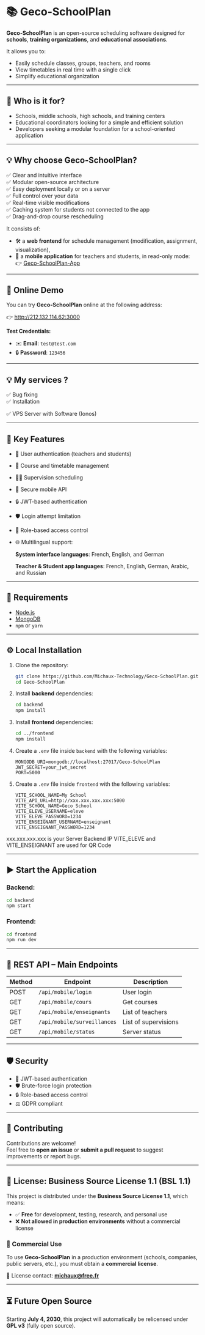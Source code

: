 # 📚 Geco-SchoolPlan

**Geco-SchoolPlan** is an open-source scheduling software designed for **schools**, **training organizations**, and **educational associations**.

It allows you to:
- Easily schedule classes, groups, teachers, and rooms  
- View timetables in real time with a single click  
- Simplify educational organization
  
---

## 👤 Who is it for?

- Schools, middle schools, high schools, and training centers  
- Educational coordinators looking for a simple and efficient solution  
- Developers seeking a modular foundation for a school-oriented application
---

## 💡 Why choose Geco-SchoolPlan?

✅ Clear and intuitive interface  
✅ Modular open-source architecture  
✅ Easy deployment locally or on a server  
✅ Full control over your data  
✅ Real-time visible modifications  
✅ Caching system for students not connected to the app  
✅ Drag-and-drop course rescheduling

It consists of:
- 🛠️ a **web frontend** for schedule management (modification, assignment, visualization),
- 📱 a **mobile application** for teachers and students, in read-only mode:  
  👉 [Geco-SchoolPlan-App](https://github.com/Michaux-Technology/Geco-SchoolPlan-App)
---

## 🔗 Online Demo

You can try **Geco-SchoolPlan** online at the following address:

👉 <a href="http://212.132.114.62:3000" target="_blank">http://212.132.114.62:3000</a>

**Test Credentials:**

- ✉️ **Email**: `test@test.com`  
- 🔒 **Password**: `123456`
---
  
## 💡 My services ?

✅ Bug fixing  
✅ Installation

✅ VPS Server with Software (Ionos)

---

## 🚀 Key Features

- 🔐 User authentication (teachers and students)
- 📆 Course and timetable management
- 🧍‍♂️ Supervision scheduling
- 📲 Secure mobile API
- 🔒 JWT-based authentication
- 🛡️ Login attempt limitation
- 🧩 Role-based access control
- 🌐 Multilingual support:
  
   **System interface languages**:
  French, English, and German
  
   **Teacher & Student app languages**:
  French, English, German, Arabic, and     Russian
---

## 🧰 Requirements

- [Node.js](https://nodejs.org)
- [MongoDB](https://www.mongodb.com)
- `npm` or `yarn`

---

## ⚙️ Local Installation

1. Clone the repository:
   ```bash
   git clone https://github.com/Michaux-Technology/Geco-SchoolPlan.git
   cd Geco-SchoolPlan
   ```

2. Install **backend** dependencies:
   ```bash
   cd backend
   npm install
   ```

3. Install **frontend** dependencies:
   ```bash
   cd ../frontend
   npm install
   ```

4. Create a `.env` file inside `backend` with the following variables:
   ```env
   MONGODB_URI=mongodb://localhost:27017/Geco-SchoolPlan
   JWT_SECRET=your_jwt_secret
   PORT=5000
   ```
5. Create a `.env` file inside `frontend` with the following variables:
   ```env
   VITE_SCHOOL_NAME=My School
   VITE_API_URL=http://xxx.xxx.xxx.xxx:5000
   VITE_SCHOOL_NAME=Geco School
   VITE_ELEVE_USERNAME=eleve
   VITE_ELEVE_PASSWORD=1234
   VITE_ENSEIGNANT_USERNAME=enseignant
   VITE_ENSEIGNANT_PASSWORD=1234
   ```
xxx.xxx.xxx.xxx is your Server Backend IP
VITE_ELEVE and VITE_ENSEIGNANT are used for QR Code

---


## ▶️ Start the Application

### Backend:
```bash
cd backend
npm start
```

### Frontend:
```bash
cd frontend
npm run dev
```

---

## 📡 REST API – Main Endpoints

| Method | Endpoint                    | Description                 |
|--------|-----------------------------|-----------------------------|
| POST   | `/api/mobile/login`         | User login                  |
| GET    | `/api/mobile/cours`         | Get courses                 |
| GET    | `/api/mobile/enseignants`   | List of teachers            |
| GET    | `/api/mobile/surveillances` | List of supervisions        |
| GET    | `/api/mobile/status`        | Server status               |

---

## 🛡️ Security

- 🔐 JWT-based authentication
- 🛡️ Brute-force login protection
- 🔒 Role-based access control
- ⚖️ GDPR compliant
---

## 🤝 Contributing

Contributions are welcome!  
Feel free to **open an issue** or **submit a pull request** to suggest improvements or report bugs.

---

## 📄 License: Business Source License 1.1 (BSL 1.1)

This project is distributed under the **Business Source License 1.1**, which means:

- ✅ **Free** for development, testing, research, and personal use
- ❌ **Not allowed in production environments** without a commercial license

### 🔐 Commercial Use

To use **Geco-SchoolPlan** in a production environment (schools, companies, public servers, etc.), you must obtain a **commercial license**.

📩 License contact: **michaux@free.fr**

---

## ⏳ Future Open Source

Starting **July 4, 2030**, this project will automatically be relicensed under **GPL v3** (fully open source).
